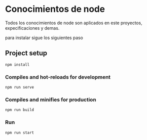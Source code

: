 # Conocimientos de node

Todos los conocimientos de node son aplicados en este proyectos, expecificaciones y demas.

para instalar sigue los siguientes paso

## Project setup

```
npm install
```

### Compiles and hot-reloads for development

```
npm run serve
```

### Compiles and minifies for production

```
npm run build
```

### Run

```
npm run start
```
